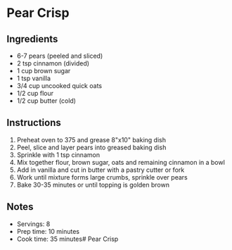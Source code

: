 # Pear Crisp

## Ingredients

- 6-7 pears (peeled and sliced)
- 2 tsp cinnamon (divided)
- 1 cup brown sugar
- 1 tsp vanilla
- 3/4 cup uncooked quick oats
- 1/2 cup flour
- 1/2 cup butter (cold)

## Instructions

1. Preheat oven to 375 and grease 8"x10" baking dish
1. Peel, slice and layer pears into greased baking dish
1. Sprinkle with 1 tsp cinnamon
1. Mix together flour, brown sugar, oats and remaining cinnamon in a bowl
1. Add in vanilla and cut in butter with a pastry cutter or fork
1. Work until mixture forms large crumbs, sprinkle over pears
1. Bake 30-35 minutes or until topping is golden brown

## Notes

- Servings: 8
- Prep time: 10 minutes
- Cook time: 35 minutes# Pear Crisp

